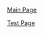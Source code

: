 [Main Page](https://henriwoodcock.github.io)

[Test Page](https://henriwoodcock.github.io/test/test)
